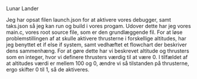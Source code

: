 Lunar Lander

Jeg har opsat filen launch.json for at aktivere vores debugger, samt taks.json så jeg kan run og build i vores progam.
Udover dette har jeg vores main.c, vores root source file, som er den grundlæggende fil.
For at løse problemstillingen af at skulle aktivere thrusterne i forskellige altitudes, har jeg benyttet et if else if system, samt vedhæftet et flowchart der beskriver dens sammenhæng.
For at gøre dette har vi beskrevet altitude og thrusters som en integer, hvor vi definere thrusters værdig til at være 0.
I tilfældet af at altitudes værdi er mellem 100 og 0, ændre vi så tilstanden på thrusterne, ergo skifter 0 til 1, så de aktiveres.
